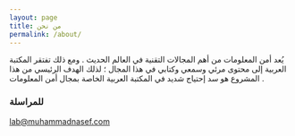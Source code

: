 ```yaml
---
layout: page
title: من نحن
permalink: /about/
---
```


يُعد أمن المعلومات من أهم المجالات التقنية في العالم الحديث . ومع ذلك تفتقر المكتبة العربية إلى محتوى مرئي وسمعي وكتابي في هذا المجال ؛ لذلك الهدف الرئيسي من هذا المشروع هو سد إحتياج شديد في المكتبة العربية الخاصة بمجال أمن المعلومات .

### للمراسلة

[lab@muhammadnasef.com](mailto:lab@muhammadnasef.com)
